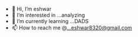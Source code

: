 - 👋 Hi, I’m eshwar
- 👀 I’m interested in ...analyzing 
- 🌱 I’m currently learning ...DADS
- 📫 How to reach me @...eshwar8320@gmail.com

<!---
eshwar8320/eshwar8320 is a ✨ special ✨ repository because its `README.md` (this file) appears on your GitHub profile.
You can click the Preview link to take a look at your changes.
--->
